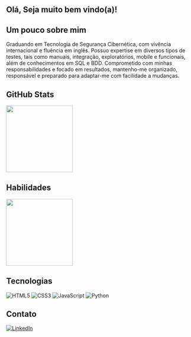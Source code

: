 ## Olá, Seja muito bem vindo(a)!

## Um pouco sobre mim
Graduando em Tecnologia de Segurança Cibernética, com vivência internacional e fluência em inglês. Possuo expertise em diversos tipos de testes, tais como manuais, integração, exploratórios, mobile e funcionais, além de conhecimentos em SQL e BDD. Comprometido com minhas responsabilidades e focado em resultados, mantenho-me organizado, responsável e preparado para adaptar-me com facilidade a mudanças.

## GitHub Stats
<div>
  <img height="180em" src="https://github-readme-stats.vercel.app/api?username=Dyegobernardo&show_icons=true&theme=radical"/>
</div>

## Habilidades
<div>
   <img height="180em" src="https://github-readme-stats.vercel.app/api/top-langs/?username=Dyegobernardo&layout=compact&show_icons=true&theme=radical"/>
</div>

## Tecnologias

![HTML5](https://img.shields.io/badge/HTML5-000?style=for-the-badge&logo=html5)
![CSS3](https://img.shields.io/badge/css3-%231572B6.svg?style=for-the-badge&logo=css3&logoColor=white)
![JavaScript](https://img.shields.io/badge/javascript-%23323330.svg?style=for-the-badge&logo=javascript&logoColor=%23F7DF1E)
![Python](https://img.shields.io/badge/Python-000?style=for-the-badge&logo=python)


## Contato

[![LinkedIn](https://img.shields.io/badge/LinkedIn-000?style=for-the-badge&logo=linkedin&logoColor=0E76A8)](https://www.linkedin.com/in/dyego-bernardo-b2641a274)



